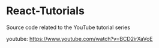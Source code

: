 # React-Tutorials
Source code related to the YouTube tutorial series

youtube:  https://www.youtube.com/watch?v=BCD2irXaVoE
